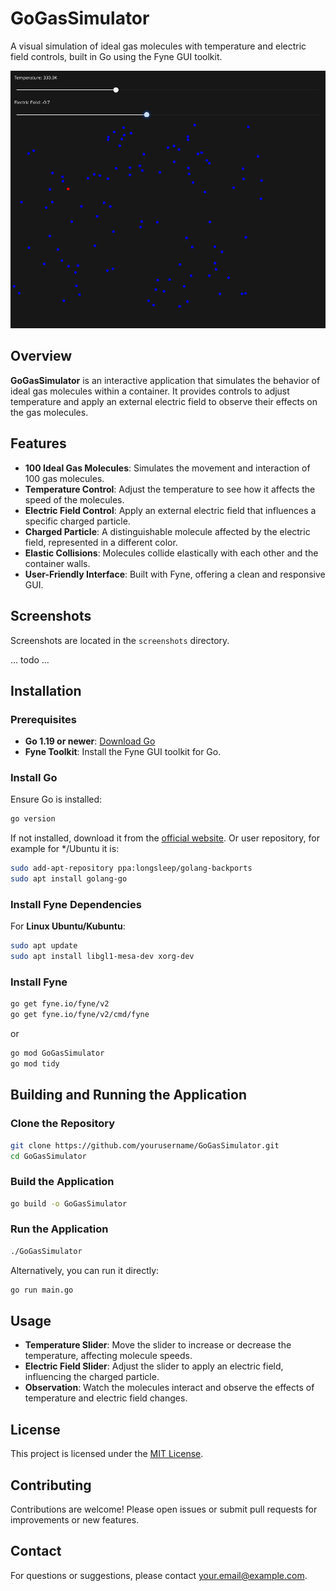 # GoGasSimulator

A visual simulation of ideal gas molecules with temperature and electric field controls, built in Go using the Fyne GUI toolkit.

![Simulation Screenshot](screenshots/GoGasSimulator.png)

## Overview

**GoGasSimulator** is an interactive application that simulates the behavior of ideal gas molecules within a container. It provides controls to adjust temperature and apply an external electric field to observe their effects on the gas molecules.

## Features

- **100 Ideal Gas Molecules**: Simulates the movement and interaction of 100 gas molecules.
- **Temperature Control**: Adjust the temperature to see how it affects the speed of the molecules.
- **Electric Field Control**: Apply an external electric field that influences a specific charged particle.
- **Charged Particle**: A distinguishable molecule affected by the electric field, represented in a different color.
- **Elastic Collisions**: Molecules collide elastically with each other and the container walls.
- **User-Friendly Interface**: Built with Fyne, offering a clean and responsive GUI.

## Screenshots

Screenshots are located in the `screenshots` directory.

... todo ...

## Installation

### Prerequisites

- **Go 1.19 or newer**: [Download Go](https://golang.org/dl/)
- **Fyne Toolkit**: Install the Fyne GUI toolkit for Go.

### Install Go

Ensure Go is installed:

```bash
go version
```

If not installed, download it from the [official website](https://golang.org/dl/).
Or user repository, for example for */Ubuntu it is:

```bash
sudo add-apt-repository ppa:longsleep/golang-backports
sudo apt install golang-go
```

### Install Fyne Dependencies

For **Linux Ubuntu/Kubuntu**:

```bash
sudo apt update
sudo apt install libgl1-mesa-dev xorg-dev
```

### Install Fyne

```bash
go get fyne.io/fyne/v2
go get fyne.io/fyne/v2/cmd/fyne
```

or

```bash
go mod GoGasSimulator
go mod tidy
```


## Building and Running the Application

### Clone the Repository

```bash
git clone https://github.com/yourusername/GoGasSimulator.git
cd GoGasSimulator
```

### Build the Application

```bash
go build -o GoGasSimulator
```

### Run the Application

```bash
./GoGasSimulator
```

Alternatively, you can run it directly:

```bash
go run main.go
```

## Usage

- **Temperature Slider**: Move the slider to increase or decrease the temperature, affecting molecule speeds.
- **Electric Field Slider**: Adjust the slider to apply an electric field, influencing the charged particle.
- **Observation**: Watch the molecules interact and observe the effects of temperature and electric field changes.

## License

This project is licensed under the [MIT License](LICENSE).

## Contributing

Contributions are welcome! Please open issues or submit pull requests for improvements or new features.

## Contact

For questions or suggestions, please contact [your.email@example.com](mailto:your.email@example.com).

